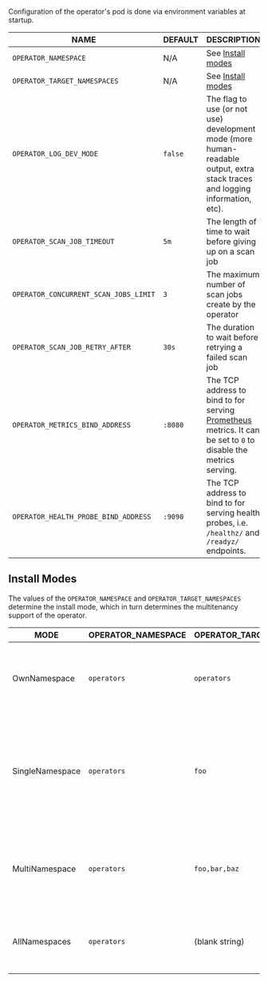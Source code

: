 Configuration of the operator's pod is done via environment variables at startup.

| NAME                                  | DEFAULT                | DESCRIPTION |
| ------------------------------------- | ---------------------- | ----------- |
| `OPERATOR_NAMESPACE`                  | N/A                    | See [Install modes](#install-modes) |
| `OPERATOR_TARGET_NAMESPACES`          | N/A                    | See [Install modes](#install-modes) |
| `OPERATOR_LOG_DEV_MODE`               | `false`                | The flag to use (or not use) development mode (more human-readable output, extra stack traces and logging information, etc). |
| `OPERATOR_SCAN_JOB_TIMEOUT`           | `5m`                   | The length of time to wait before giving up on a scan job |
| `OPERATOR_CONCURRENT_SCAN_JOBS_LIMIT` | `3`                    | The maximum number of scan jobs create by the operator |
| `OPERATOR_SCAN_JOB_RETRY_AFTER`       | `30s`                  | The duration to wait before retrying a failed scan job |
| `OPERATOR_METRICS_BIND_ADDRESS`       | `:8080`                | The TCP address to bind to for serving [Prometheus][prometheus] metrics. It can be set to `0` to disable the metrics serving. |
| `OPERATOR_HEALTH_PROBE_BIND_ADDRESS`  | `:9090`                | The TCP address to bind to for serving health probes, i.e. `/healthz/` and `/readyz/` endpoints. |

## Install Modes

The values of the `OPERATOR_NAMESPACE` and `OPERATOR_TARGET_NAMESPACES` determine
the install mode, which in turn determines the multitenancy support of the operator.

| MODE            | OPERATOR_NAMESPACE | OPERATOR_TARGET_NAMESPACES | DESCRIPTION |
| --------------- | ------------------ | -------------------------- | ----------- |
| OwnNamespace    | `operators`        | `operators`                | The operator can be configured to watch events in the namespace it is deployed in. |
| SingleNamespace | `operators`        | `foo`                      | The operator can be configured to watch for events in a single namespace that the operator is not deployed in. |
| MultiNamespace  | `operators`        | `foo,bar,baz`              | The operator can be configured to watch for events in more than one namespace. |
| AllNamespaces   | `operators`        | (blank string)             | The operator can be configured to watch for events in all namespaces. |

[prometheus]: https://github.com/prometheus
